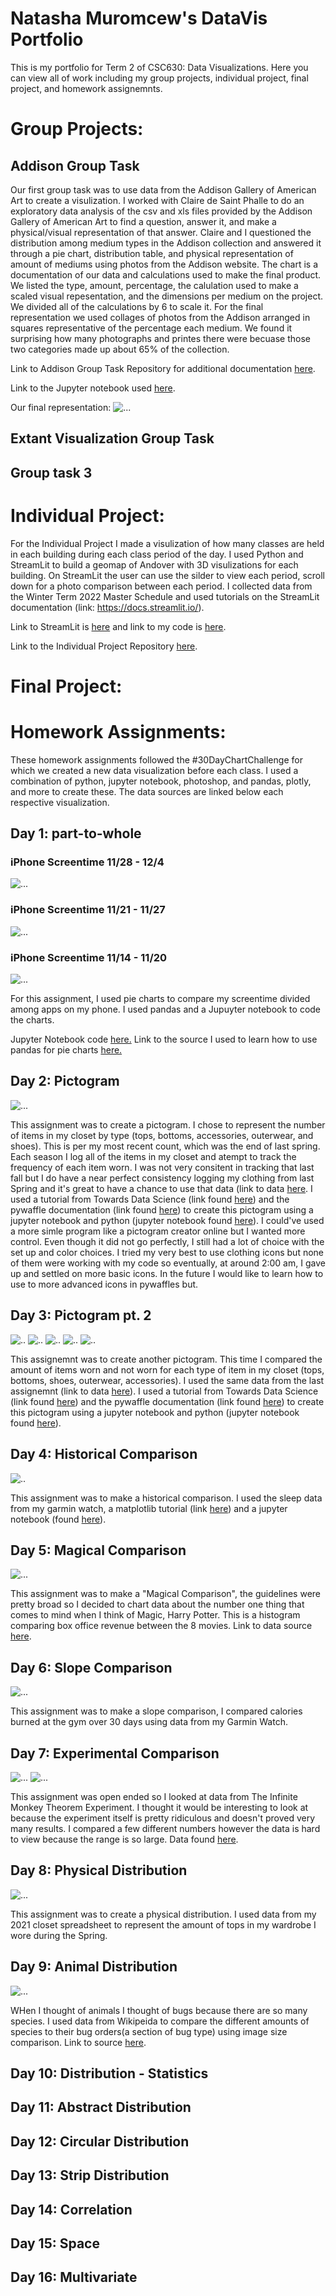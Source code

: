# Natasha Muromcew's DataVis Portfolio

This is my portfolio for Term 2 of CSC630: Data Visualizations. Here you can view all of work including my group projects, individual project, final project, and homework assignemnts. 

# Group Projects:
## Addison Group Task

Our first group task was to use data from the Addison Gallery of American Art to create a visulization. I worked with Claire de Saint Phalle to do an exploratory data analysis of the csv and xls files provided by the Addison Gallery of American Art to find a question, answer it, and make a physical/visual representation of that answer. Claire and I questioned the distribution among medium types in the Addison collection and answered it through a pie chart, distribution table, and physical representation of amount of mediums using photos from the Addison website. The chart is a documentation of our data and calculations used to make the final product. We listed the type, amount, percentage, the calulation used to make a scaled visual repesentation, and the dimensions per medium on the project. We divided all of the calculations by 6 to scale it. For the final representation we used collages of photos from the Addison arranged in squares representative of the percentage each medium. We found it surprising how many photographs and printes there were becuase those two categories made up about 65% of the collection.

Link to Addison Group Task Repository for additional documentation [here](https://github.com/natasha-muromceww/Addison-Group-Task). 

Link to the Jupyter notebook used [here](https://github.com/natasha-muromceww/Addison-Group-Task/blob/main/Addison%20Data.ipynb). 

Our final representation:
![...](https://github.com/natasha-muromceww/Addison-Group-Task/blob/main/Screen%20Shot%202021-12-15%20at%2011.31.51%20AM.png)



## Extant Visualization Group Task

## Group task 3

# Individual Project:

For the Individual Project I made a visulization of how many classes are held in each building during each class period of the day. I used Python and StreamLit to build a geomap of Andover with 3D visulizations for each building. On StreamLit the user can use the silder to view each period, scroll down for a photo comparison between each period. I collected data from the Winter Term 2022 Master Schedule and used tutorials on the StreamLit documentation (link: https://docs.streamlit.io/). 

Link to StreamLit is [here](https://share.streamlit.io/natasha-muromceww/individual-project/main/BuildingUsageVisualization.py) and link to my code is [here](https://github.com/natasha-muromceww/Individual-Project/blob/main/BuildingUsageVisualization.py). 

Link to the Individual Project Repository [here](https://github.com/natasha-muromceww/Individual-Project). 

# Final Project:


# Homework Assignments: 

These homework assignments followed the #30DayChartChallenge for which we created a new data visualization before each class. I used a combination of python, jupyter notebook, photoshop, and pandas, plotly, and more to create these. The data sources are linked below each respective visualization. 

## Day 1: part-to-whole 
### iPhone Screentime 11/28 - 12/4
![...](https://github.com/natasha-muromceww/DataVis1/blob/main/ScreentimePieChartWeek1.png)

### iPhone Screentime 11/21 - 11/27
![...](https://github.com/natasha-muromceww/DataVis1/blob/main/NatashaScreenTimePieChartWeek2.png)

### iPhone Screentime 11/14 - 11/20
![...](https://github.com/natasha-muromceww/DataVis1/blob/main/NatashaScreentimePieChartWeek3.png)

For this assignment, I used pie charts to compare my screentime divided among apps on my phone. I used pandas and a Jupuyter notebook to code the charts.

Jupyter Notebook code [here.](https://github.com/natasha-muromceww/DataVis1/blob/main/NatashaScreentime.ipynb) 
Link to the source I used to learn how to use pandas for pie charts [here.](https://pandas.pydata.org/pandas-docs/stable/user_guide/visualization.html)

## Day 2: Pictogram
![...](https://github.com/natasha-muromceww/DataVis1/blob/main/pictogram.png)

This assignment was to create a pictogram. I chose to represent the number of items in my closet by type (tops, bottoms, accessories, outerwear, and shoes). This is per my most recent count, which was the end of last spring. Each season I log all of the items in my closet and atempt to track the frequency of each item worn. I was not very consitent in tracking that last fall but I do have a near perfect consistency logging my clothing from last Spring and it's great to have a chance to use that data (link to data [here](https://docs.google.com/spreadsheets/d/1B0-v3ouY4rN1e4tSHUbPqobK7eeLLzmpLQm02g24KoE/edit?usp=sharing). I used a tutorial from Towards Data Science (link found [here](https://towardsdatascience.com/2-efficient-ways-of-creating-fancy-pictogram-charts-in-python-8b77d361d500)) and the pywaffle documentation (link found [here](https://pywaffle.readthedocs.io/en/latest/)) to create this pictogram using a jupyter notebook and python (jupyter notebook found [here](https://github.com/natasha-muromceww/DataVis1/blob/main/DataVis%20Pictogram%20(1).ipynb)). I could've used a more simle program like a pictogram creator online but I wanted more control. Even though it did not go perfectly, I still had a lot of choice with the set up and color choices. I tried my very best to use clothing icons but none of them were working with my code so eventually, at around 2:00 am, I gave up and settled on more basic icons. In the future I would like to learn how to use to more advanced icons in pywaffles but. 

## Day 3: Pictogram pt. 2
![..](https://github.com/natasha-muromceww/DataVis1/blob/main/PictogramTops.png)
![..](https://github.com/natasha-muromceww/DataVis1/blob/main/PictogramBottoms.png)
![..](https://github.com/natasha-muromceww/DataVis1/blob/main/PictogramShoes.png) 
![..](https://github.com/natasha-muromceww/DataVis1/blob/main/PictogramOuterwear.png)
![..](https://github.com/natasha-muromceww/DataVis1/blob/main/PictogramAccessories.png) 

This assignemnt was to create another pictogram. This time I compared the amount of items worn and not worn for each type of item in my closet (tops, bottoms, shoes, outerwear, accessories). I used the same data from the last assignemnt (link to data [here](https://docs.google.com/spreadsheets/d/1B0-v3ouY4rN1e4tSHUbPqobK7eeLLzmpLQm02g24KoE/edit?usp=sharing)). I used a tutorial from Towards Data Science (link found [here](https://towardsdatascience.com/2-efficient-ways-of-creating-fancy-pictogram-charts-in-python-8b77d361d500)) and the pywaffle documentation (link found [here](https://pywaffle.readthedocs.io/en/latest/)) to create this pictogram using a jupyter notebook and python (jupyter notebook found [here](https://github.com/natasha-muromceww/DataVis1/blob/main/DataVis%20Pictogram2.ipynb)). 

## Day 4: Historical Comparison
![..](https://github.com/natasha-muromceww/DataVis1/blob/main/HistoricalComparison.png)

This assignment was to make a historical comparison. I used the sleep data from my garmin watch, a matplotlib tutorial (link [here](https://matplotlib.org/stable/gallery/lines_bars_and_markers/barchart.html)) and a jupyter notebook 
(found [here](https://github.com/natasha-muromceww/DataVis1/blob/main/HistoricalComparison%20.ipynb)). 

## Day 5: Magical Comparison
![...](https://github.com/natasha-muromceww/Group-Task-2/blob/main/Box%20Office%20Revenue%20%20vs.%20Movie%20.png)

This assignment was to make a "Magical Comparison", the guidelines were pretty broad so I decided to chart data about the number one thing that comes to mind when I think of Magic, Harry Potter. This is a histogram comparing box office revenue between the 8 movies. 
Link to data source [here](https://www.the-numbers.com/movies/franchise/Harry-Potter#tab=summary). 

## Day 6: Slope Comparison
![...](https://github.com/natasha-muromceww/Group-Task-2/blob/main/Calories%20burned%20at%20the%20gym%20over%2030%20days%20.png)

This assignment was to make a slope comparison, I compared calories burned at the gym over 30 days using data from my Garmin Watch. 

## Day 7: Experimental Comparison 
![...](https://github.com/natasha-muromceww/DataVis1/blob/main/Odds%20and%20Result%20Attempts%20.png)
![...](https://github.com/natasha-muromceww/DataVis1/blob/main/Result%20Attempts%20.png)

This assignment was open ended so I looked at data from The Infinite Monkey Theorem Experiment. I thought it would be interesting to look at because the experiment itself is pretty ridiculous and doesn't proved very many results. I compared a few different numbers however the data is hard to view because the range is so large. Data found [here](https://data.world/the-pudding/the-infinite-monkey-theorem-experiment). 

## Day 8: Physical Distribution
![...](https://github.com/natasha-muromceww/DataVis1/blob/main/physical%20distribution.png)

This assignment was to create a physical distribution. I used data from my 2021 closet spreadsheet to represent the amount of tops in my wardrobe I wore during the Spring. 

## Day 9: Animal Distribution
![...](https://github.com/natasha-muromceww/DataVis1/blob/main/Day%209_%20Animal%20Distribution.jpg)

WHen I thought of animals I thought of bugs because there are so many species. I used data from Wikipeida to compare the different amounts of species to their bug orders(a section of bug type) using image size comparison. 
Link to source [here](https://en.wikipedia.org/wiki/Insect). 

## Day 10: Distribution - Statistics


## Day 11: Abstract Distribution

## Day 12: Circular Distribution

## Day 13: Strip Distribution

## Day 14: Correlation

## Day 15: Space

## Day 16: Multivariate

